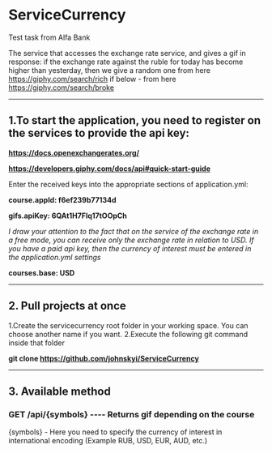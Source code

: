 # ServiceCurrency
Test task from Alfa Bank

The service that accesses the exchange rate service, and gives a gif in response:
if the exchange rate against the ruble for today has become higher than yesterday, then we give a random one from here https://giphy.com/search/rich 
if below - from here https://giphy.com/search/broke
____


## 1.To start the application, you need to register on the services to provide the api key:

**https://docs.openexchangerates.org/**

**https://developers.giphy.com/docs/api#quick-start-guide**

Enter the received keys into the appropriate sections of application.yml:

**course.appId: f6ef239b77134d**

**gifs.apiKey: 6QAt1H7Flq17tOOpCh**

_I draw your attention to the fact that on the service of the exchange rate in a free mode, you can receive only the exchange rate in relation to USD.
If you have a paid api key, then the currency of interest must be entered in the application.yml settings_

**courses.base: USD**
____
## 2. Pull projects at once

1.Create the servicecurrency root folder in your working space. You can choose another name if you want.
2.Execute the following git command inside that folder

**git clone https://github.com/johnskyi/ServiceCurrency**
____
## 3. Available method

### GET /api/{symbols}  ---- Returns gif depending on the course

{symbols} - Here you need to specify the currency of interest in international encoding (Example RUB, USD, EUR, AUD, etc.)

